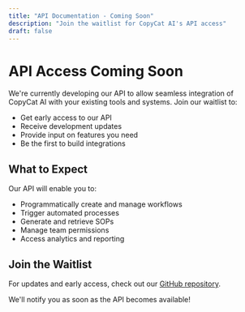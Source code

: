 ```yaml
---
title: "API Documentation - Coming Soon"
description: "Join the waitlist for CopyCat AI's API access"
draft: false
---
```


# API Access Coming Soon

We're currently developing our API to allow seamless integration of CopyCat AI with your existing tools and systems. Join our waitlist to:

- Get early access to our API
- Receive development updates
- Provide input on features you need
- Be the first to build integrations

## What to Expect

Our API will enable you to:
- Programmatically create and manage workflows
- Trigger automated processes
- Generate and retrieve SOPs
- Manage team permissions
- Access analytics and reporting

## Join the Waitlist

For updates and early access, check out our [GitHub repository](https://github.com/pritzvi/hugo-mock-landing-page).

We'll notify you as soon as the API becomes available! 